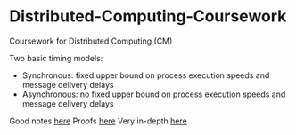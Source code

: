 # Distributed-Computing-Coursework
Coursework for Distributed Computing (CM)

Two basic timing models:
* Synchronous: fixed upper bound on process execution speeds and message delivery delays
* Asynchronous: no fixed upper bound on process execution speeds and message delivery delays

Good notes [here](http://www.cs.yale.edu/homes/aspnes/pinewiki/Flooding.html)
Proofs [here](https://www.csd.uoc.gr/~hy556/material/lectures/cs556-Section6.pdf)
Very in-depth [here](http://compalg.inf.elte.hu/~tony/Informatikai-Konyvtar/03-Algorithms%20of%20Informatics%201,%202,%203/Distributedf29May.pdf)
